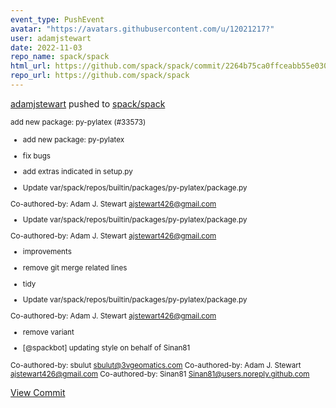 ```yaml
---
event_type: PushEvent
avatar: "https://avatars.githubusercontent.com/u/12021217?"
user: adamjstewart
date: 2022-11-03
repo_name: spack/spack
html_url: https://github.com/spack/spack/commit/2264b75ca0ffceabb55e0306e76260dc4f5f1360
repo_url: https://github.com/spack/spack
---
```


<a href='https://github.com/adamjstewart' target='_blank'>adamjstewart</a> pushed to <a href='https://github.com/spack/spack' target='_blank'>spack/spack</a>

<small>add new package: py-pylatex (#33573)

* add new package: py-pylatex

* fix bugs

* add extras indicated in setup.py

* Update var/spack/repos/builtin/packages/py-pylatex/package.py

Co-authored-by: Adam J. Stewart <ajstewart426@gmail.com>

* Update var/spack/repos/builtin/packages/py-pylatex/package.py

Co-authored-by: Adam J. Stewart <ajstewart426@gmail.com>

* improvements

* remove git merge related lines

* tidy

* Update var/spack/repos/builtin/packages/py-pylatex/package.py

Co-authored-by: Adam J. Stewart <ajstewart426@gmail.com>

* remove variant

* [@spackbot] updating style on behalf of Sinan81

Co-authored-by: sbulut <sbulut@3vgeomatics.com>
Co-authored-by: Adam J. Stewart <ajstewart426@gmail.com>
Co-authored-by: Sinan81 <Sinan81@users.noreply.github.com></small>

<a href='https://github.com/spack/spack/commit/2264b75ca0ffceabb55e0306e76260dc4f5f1360' target='_blank'>View Commit</a>